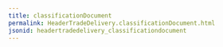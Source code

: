 ```yaml
---
title: classificationDocument
permalink: HeaderTradeDelivery.classificationDocument.html
jsonid: headertradedelivery_classificationdocument
---
```

